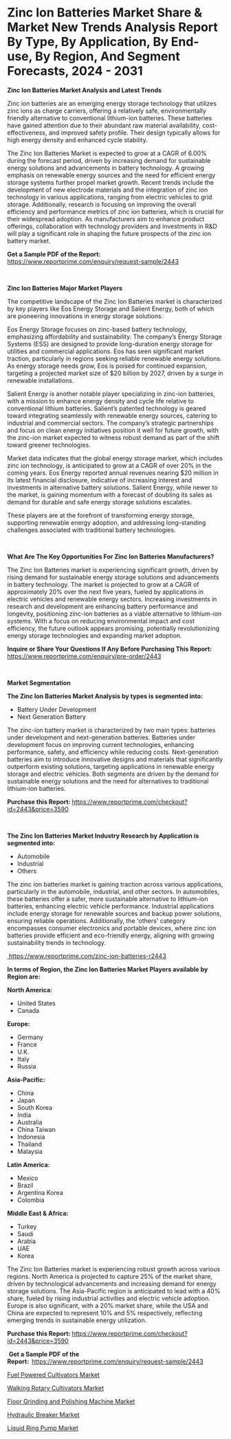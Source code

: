 <p><h1>Zinc Ion Batteries Market Share & Market New Trends Analysis Report By Type, By Application, By End-use, By Region, And Segment Forecasts, 2024 - 2031</h1></p><p><strong>Zinc Ion Batteries Market Analysis and Latest Trends</strong></p>
<p><p>Zinc ion batteries are an emerging energy storage technology that utilizes zinc ions as charge carriers, offering a relatively safe, environmentally friendly alternative to conventional lithium-ion batteries. These batteries have gained attention due to their abundant raw material availability, cost-effectiveness, and improved safety profile. Their design typically allows for high energy density and enhanced cycle stability.</p><p>The Zinc Ion Batteries Market is expected to grow at a CAGR of 6.00% during the forecast period, driven by increasing demand for sustainable energy solutions and advancements in battery technology. A growing emphasis on renewable energy sources and the need for efficient energy storage systems further propel market growth. Recent trends include the development of new electrode materials and the integration of zinc ion technology in various applications, ranging from electric vehicles to grid storage. Additionally, research is focusing on improving the overall efficiency and performance metrics of zinc ion batteries, which is crucial for their widespread adoption. As manufacturers aim to enhance product offerings, collaboration with technology providers and investments in R&D will play a significant role in shaping the future prospects of the zinc ion battery market.</p></p>
<p><strong>Get a Sample PDF of the Report:&nbsp;</strong> <a href="https://www.reportprime.com/enquiry/request-sample/2443">https://www.reportprime.com/enquiry/request-sample/2443</a></p>
<p>&nbsp;</p>
<p><strong>Zinc Ion Batteries Major Market Players</strong></p>
<p><p>The competitive landscape of the Zinc Ion Batteries market is characterized by key players like Eos Energy Storage and Salient Energy, both of which are pioneering innovations in energy storage solutions. </p><p>Eos Energy Storage focuses on zinc-based battery technology, emphasizing affordability and sustainability. The company’s Energy Storage Systems (ESS) are designed to provide long-duration energy storage for utilities and commercial applications. Eos has seen significant market traction, particularly in regions seeking reliable renewable energy solutions. As energy storage needs grow, Eos is poised for continued expansion, targeting a projected market size of $20 billion by 2027, driven by a surge in renewable installations.</p><p>Salient Energy is another notable player specializing in zinc-ion batteries, with a mission to enhance energy density and cycle life relative to conventional lithium batteries. Salient’s patented technology is geared toward integrating seamlessly with renewable energy sources, catering to industrial and commercial sectors. The company’s strategic partnerships and focus on clean energy initiatives position it well for future growth, with the zinc-ion market expected to witness robust demand as part of the shift toward greener technologies.</p><p>Market data indicates that the global energy storage market, which includes zinc ion technology, is anticipated to grow at a CAGR of over 20% in the coming years. Eos Energy reported annual revenues nearing $20 million in its latest financial disclosure, indicative of increasing interest and investments in alternative battery solutions. Salient Energy, while newer to the market, is gaining momentum with a forecast of doubling its sales as demand for durable and safe energy storage solutions escalates. </p><p>These players are at the forefront of transforming energy storage, supporting renewable energy adoption, and addressing long-standing challenges associated with traditional battery technologies.</p></p>
<p>&nbsp;</p>
<p><strong>What Are The Key Opportunities For Zinc Ion Batteries Manufacturers?</strong></p>
<p><p>The Zinc Ion Batteries market is experiencing significant growth, driven by rising demand for sustainable energy storage solutions and advancements in battery technology. The market is projected to grow at a CAGR of approximately 20% over the next five years, fueled by applications in electric vehicles and renewable energy sectors. Increasing investments in research and development are enhancing battery performance and longevity, positioning zinc-ion batteries as a viable alternative to lithium-ion systems. With a focus on reducing environmental impact and cost efficiency, the future outlook appears promising, potentially revolutionizing energy storage technologies and expanding market adoption.</p></p>
<p><strong>Inquire or Share Your Questions If Any Before Purchasing This Report:</strong> <a href="https://www.reportprime.com/enquiry/pre-order/2443">https://www.reportprime.com/enquiry/pre-order/2443</a></p>
<p>&nbsp;</p>
<p><strong>Market Segmentation</strong></p>
<p><strong>The Zinc Ion Batteries Market Analysis by types is segmented into:</strong></p>
<p><ul><li>Battery Under Development</li><li>Next Generation Battery</li></ul></p>
<p><p>The zinc-ion battery market is characterized by two main types: batteries under development and next-generation batteries. Batteries under development focus on improving current technologies, enhancing performance, safety, and efficiency while reducing costs. Next-generation batteries aim to introduce innovative designs and materials that significantly outperform existing solutions, targeting applications in renewable energy storage and electric vehicles. Both segments are driven by the demand for sustainable energy solutions and the need for alternatives to traditional lithium-ion batteries.</p></p>
<p><strong>Purchase this Report:&nbsp;</strong><a href="https://www.reportprime.com/checkout?id=2443&price=3590">https://www.reportprime.com/checkout?id=2443&price=3590</a></p>
<p>&nbsp;</p>
<p><strong>The Zinc Ion Batteries Market Industry Research by Application is segmented into:</strong></p>
<p><ul><li>Automobile</li><li>Industrial</li><li>Others</li></ul></p>
<p><p>The zinc ion batteries market is gaining traction across various applications, particularly in the automobile, industrial, and other sectors. In automobiles, these batteries offer a safer, more sustainable alternative to lithium-ion batteries, enhancing electric vehicle performance. Industrial applications include energy storage for renewable sources and backup power solutions, ensuring reliable operations. Additionally, the 'others' category encompasses consumer electronics and portable devices, where zinc ion batteries provide efficient and eco-friendly energy, aligning with growing sustainability trends in technology.</p></p>
<p><a href="https://www.reportprime.com/zinc-ion-batteries-r2443">&nbsp;https://www.reportprime.com/zinc-ion-batteries-r2443</a></p>
<p><strong>In terms of Region, the Zinc Ion Batteries Market Players available by Region are:</strong></p>
<p>
    <p> <strong> North America: </strong>
        <ul>
            <li>United States</li>
            <li>Canada</li>
        </ul>
        </p> 
    <p> <strong> Europe: </strong>
        <ul>
            <li>Germany</li>
            <li>France</li>
            <li>U.K.</li>
            <li>Italy</li>
            <li>Russia</li>
        </ul>
        </p> 
    <p> <strong> Asia-Pacific: </strong>
        <ul>
            <li>China</li>
            <li>Japan</li>
            <li>South Korea</li>
            <li>India</li>
            <li>Australia</li>
            <li>China Taiwan</li>
            <li>Indonesia</li>
            <li>Thailand</li>
            <li>Malaysia</li>
        </ul>
        </p> 
    <p> <strong> Latin America: </strong>
        <ul>
            <li>Mexico</li>
            <li>Brazil</li>
            <li>Argentina Korea</li>
            <li>Colombia</li>
        </ul>
        </p> 
    <p> <strong> Middle East & Africa: </strong>
        <ul>
            <li>Turkey</li>
            <li>Saudi</li>
            <li>Arabia</li>
            <li>UAE</li>
            <li>Korea</li>
        </ul>
    </p>
    </p>
<p><p>The Zinc Ion Batteries market is experiencing robust growth across various regions. North America is projected to capture 25% of the market share, driven by technological advancements and increasing demand for energy storage solutions. The Asia-Pacific region is anticipated to lead with a 40% share, fueled by rising industrial activities and electric vehicle adoption. Europe is also significant, with a 20% market share, while the USA and China are expected to represent 10% and 5% respectively, reflecting emerging trends in sustainable energy utilization.</p></p>
<p><strong>Purchase this Report: </strong><a href="https://www.reportprime.com/checkout?id=2443&price=3590">https://www.reportprime.com/checkout?id=2443&price=3590</a></p>
<p>&nbsp;<strong>Get a Sample PDF of the Report:&nbsp;&nbsp;</strong><a href="https://www.reportprime.com/enquiry/request-sample/2443">https://www.reportprime.com/enquiry/request-sample/2443</a></p>
<p><strong></strong></p>
<p><p><a href="https://issuu.com/reportprime-2/docs/fuel-powered-cultivators-market-siz_b18e880a8ec740">Fuel Powered Cultivators Market</a></p><p><a href="https://issuu.com/reportprime-2/docs/walking-rotary-cultivators-market-s_1decacd7559356">Walking Rotary Cultivators Market</a></p><p><a href="https://www.linkedin.com/pulse/floor-grinding-polishing-machine-market-revolution-2024-2031-qejec?trackingId=mEqI6E0ST1%2Bc9nyqBQfs0Q%3D%3D">Floor Grinding and Polishing Machine Market</a></p><p><a href="https://www.linkedin.com/pulse/strategic-market-insights-global-hydraulic-breaker-2024-2031-ruwxf?trackingId=TYg5kq8ZTsadw8Dd4ljE1Q%3D%3D">Hydraulic Breaker Market</a></p><p><a href="https://www.linkedin.com/pulse/liquid-ring-pump-market-size-share-competitive-landscape-vcjbf?trackingId=qTh9tpFKS%2B6lefLpYQIz2g%3D%3D">Liquid Ring Pump Market</a></p></p>